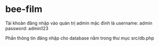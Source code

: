 # bee-film
Tài khoản đăng nhập vào quản trị admin mặc đinh là 
username: admin
password: admin123

Phần thông tin đăng nhập cho database nằm trong thư mục src/db.php